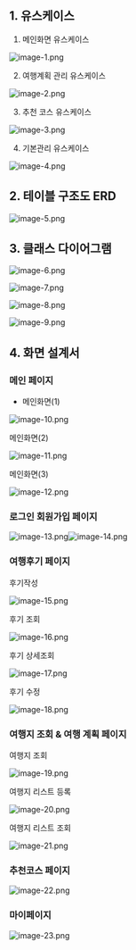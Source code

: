 
## 1.	유스케이스
 1.	메인화면 유스케이스

 ![image-1.png](readmeImg/image-1.png)

2.	여행계획 관리 유스케이스

 ![image-2.png](readmeImg/image-2.png)

3.	추천 코스 유스케이스

 ![image-3.png](readmeImg/image-3.png)

4.	기본관리 유스케이스

 ![image-4.png](readmeImg/image-4.png)

## 2. 테이블 구조도 ERD

 ![image-5.png](readmeImg/image-5.png)

## 3. 클래스 다이어그램

 ![image-6.png](readmeImg/image-6.png)

 ![image-7.png](readmeImg/image-7.png)

 ![image-8.png](readmeImg/image-8.png)

 ![image-9.png](readmeImg/image-9.png)


## 4. 화면 설계서

### 메인 페이지

- 메인화면(1) 

 ![image-10.png](readmeImg/image-10.png)

메인화면(2)

 ![image-11.png](readmeImg/image-11.png)

메인화면(3) 

 ![image-12.png](readmeImg/image-12.png)

### 로그인 회원가입 페이지

  ![image-13.png](readmeImg/image-13.png)![image-14.png](readmeImg/image-14.png)

### 여행후기 페이지

후기작성

 ![image-15.png](readmeImg/image-15.png)

후기 조회

 ![image-16.png](readmeImg/image-16.png)

후기 상세조회

 ![image-17.png](readmeImg/image-17.png)

후기 수정

 ![image-18.png](readmeImg/image-18.png)


### 여행지 조회 & 여행 계획 페이지

여행지 조회

 ![image-19.png](readmeImg/image-19.png)

여행지 리스트 등록

 ![image-20.png](readmeImg/image-20.png)


여행지 리스트 조회

 ![image-21.png](readmeImg/image-21.png)

### 추천코스 페이지

 ![image-22.png](readmeImg/image-22.png)

### 마이페이지 

![image-23.png](readmeImg/image-23.png)
